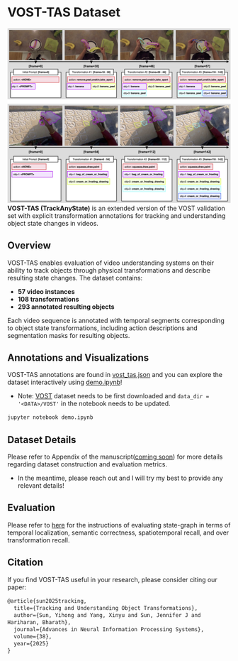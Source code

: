 # VOST-TAS Dataset
![VOST-TAS Examples](../assets/vost-tas.jpg)
**VOST-TAS (TrackAnyState)** is an extended version of the VOST validation set with explicit transformation annotations for tracking and understanding object state changes in videos.

## Overview
VOST-TAS enables evaluation of video understanding systems on their ability to track objects through physical transformations and describe resulting state changes. The dataset contains:
- **57 video instances**
- **108 transformations**
- **293 annotated resulting objects**

Each video sequence is annotated with temporal segments corresponding to object state transformations, including action descriptions and segmentation masks for resulting objects.

## Annotations and Visualizations
VOST-TAS annotations are found in [vost_tas.json](vost_tas.json) and you can explore the dataset interactively using [demo.ipynb](demo.ipynb)!
- Note: [VOST](https://www.vostdataset.org/) dataset needs to be first downloaded and `data_dir = '<DATA>/VOST'` in the notebook needs to be updated.
```bash
jupyter notebook demo.ipynb
```

## Dataset Details
Please refer to Appendix of the manuscript([coming soon](https://tubelet-graph.github.io/)) for more details regarding dataset construction and evaluation metrics.
- In the meantime, please reach out and I will try my best to provide any relevant details!

## Evaluation
Please refer to [here](https://github.com/YihongSun/TubeletGraph/blob/main/README.md#evaluations) for the instructions of evaluating state-graph in terms of temporal localization, semantic correctness, spatiotemporal recall, and over transformation recall.


## Citation
If you find VOST-TAS useful in your research, please consider citing our paper:
```
@article{sun2025tracking,
  title={Tracking and Understanding Object Transformations},
  author={Sun, Yihong and Yang, Xinyu and Sun, Jennifer J and Hariharan, Bharath},
  journal={Advances in Neural Information Processing Systems},
  volume={38},
  year={2025}
}
```
